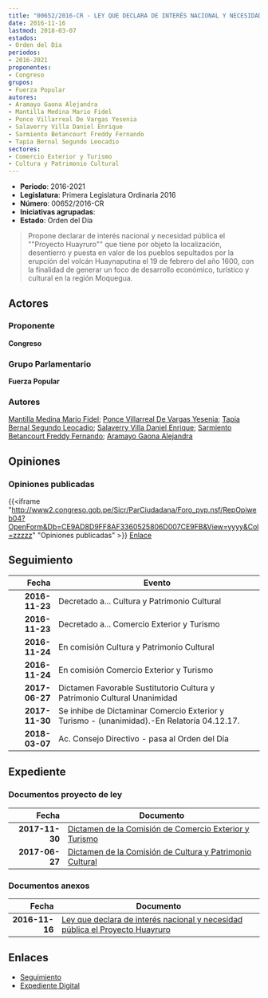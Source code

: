 ```yaml
---
title: "00652/2016-CR - LEY QUE DECLARA DE INTERÉS NACIONAL Y NECESIDAD PÚBLICA EL 'PROYECTO HUAYRURO'"
date: 2016-11-16
lastmod: 2018-03-07
estados:
- Orden del Día
periodos:
- 2016-2021
proponentes:
- Congreso
grupos:
- Fuerza Popular
autores:
- Aramayo Gaona Alejandra
- Mantilla Medina Mario Fidel
- Ponce Villarreal De Vargas Yesenia
- Salaverry Villa Daniel Enrique
- Sarmiento Betancourt Freddy Fernando
- Tapia Bernal Segundo Leocadio
sectores:
- Comercio Exterior y Turismo
- Cultura y Patrimonio Cultural
---
```

- **Periodo**: 2016-2021
- **Legislatura**: Primera Legislatura Ordinaria 2016
- **Número**: 00652/2016-CR
- **Iniciativas agrupadas**: 
- **Estado**: Orden del Día

> Propone declarar de interés nacional y necesidad pública el ""Proyecto Huayruro"" que tiene por objeto la localización, desentierro y puesta en valor de los pueblos sepultados por la erupción del volcán Huaynaputina el 19 de febrero del año 1600, con la finalidad de generar un foco de desarrollo económico, turístico y cultural en la región Moquegua.


## Actores

### Proponente

**Congreso**

### Grupo Parlamentario

**Fuerza Popular**

### Autores

[Mantilla Medina Mario Fidel](mailto:mailto:mmantilla@congreso.gob.pe); [Ponce Villarreal De Vargas Yesenia](mailto:mailto:yponce@congreso.gob.pe); [Tapia Bernal Segundo Leocadio](mailto:mailto:stapia@congreso.gob.pe); [Salaverry Villa Daniel Enrique](mailto:mailto:dsalaverry@congreso.gob.pe); [Sarmiento Betancourt Freddy Fernando](mailto:mailto:fsarmiento@congreso.gob.pe); [Aramayo Gaona Alejandra](mailto:mailto:maramayo@congreso.gob.pe)

## Opiniones

### Opiniones publicadas

{{<iframe "http://www2.congreso.gob.pe/Sicr/ParCiudadana/Foro_pvp.nsf/RepOpiweb04?OpenForm&Db=CE9AD8D9FF8AF3360525806D007CE9FB&View=yyyy&Col=zzzzz" "Opiniones publicadas" >}}
[Enlace](http://www2.congreso.gob.pe/Sicr/ParCiudadana/Foro_pvp.nsf/RepOpiweb04?OpenForm&Db=CE9AD8D9FF8AF3360525806D007CE9FB&View=yyyy&Col=zzzzz)


## Seguimiento

| Fecha | Evento |
|------:|--------|
| **2016-11-23** | Decretado a... Cultura y Patrimonio Cultural |
| **2016-11-23** | Decretado a... Comercio Exterior y Turismo |
| **2016-11-24** | En comisión Cultura y Patrimonio Cultural |
| **2016-11-24** | En comisión Comercio Exterior y Turismo |
| **2017-06-27** | Dictamen Favorable Sustitutorio Cultura y Patrimonio Cultural Unanimidad |
| **2017-11-30** | Se inhibe de Dictaminar Comercio Exterior y Turismo - (unanimidad).-En Relatoría 04.12.17. |
| **2018-03-07** | Ac. Consejo Directivo - pasa al Orden del Día |

## Expediente

### Documentos proyecto de ley

| Fecha | Documento |
|------:|-----------|
| **2017-11-30** | [Dictamen de la Comisión de Comercio Exterior y Turismo](http://www.leyes.congreso.gob.pe/Documentos/2016_2021/Dictamenes/Proyectos_de_Ley/00652DC03MAY20171130.PDF) |
| **2017-06-27** | [Dictamen de la Comisión de Cultura y Patrimonio Cultural](http://www.leyes.congreso.gob.pe/Documentos/2016_2021/Dictamenes/Proyectos_de_Ley/00652DC05MAY20170627.pdf) |

### Documentos anexos

| Fecha | Documento |
|------:|-----------|
| **2016-11-16** | [Ley que declara de interés nacional y necesidad pública el Proyecto Huayruro](http://www.leyes.congreso.gob.pe/Documentos/2016_2021/Proyectos_de_Ley_y_de_Resoluciones_Legislativas/PL0065220161116.pdf) |

## Enlaces

- [Seguimiento](http://www2.congreso.gob.pe/Sicr/TraDocEstProc/CLProLey2016.nsf/f7fff46988ca05b1052578e100829cc7/14e19719806823c80525806d00784830?OpenDocument)
- [Expediente Digital](http://www2.congreso.gob.pe/Sicr/TraDocEstProc/Expvirt_2011.nsf/visbusqptramdoc1621/00652?opendocument)

